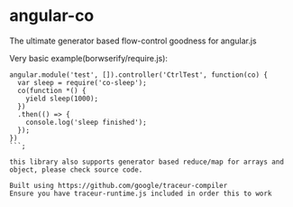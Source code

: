 # angular-co
The ultimate generator based flow-control goodness for angular.js

Very basic example(borwserify/require.js):

  ```
  angular.module('test', []).controller('CtrlTest', function(co) {
    var sleep = require('co-sleep');
    co(function *() {
      yield sleep(1000);
    })
    .then(() => {
      console.log('sleep finished');
    });
  })
  ```;

this library also supports generator based reduce/map for arrays and object, please check source code.

Built using https://github.com/google/traceur-compiler
Ensure you have traceur-runtime.js included in order this to work
